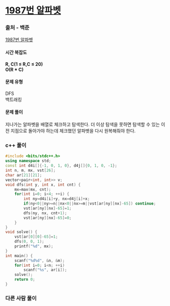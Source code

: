# [1987번 알파벳](https://www.acmicpc.net/problem/1987)

### 출처 - 백준
[1987번 알파벳](https://www.acmicpc.net/problem/1987)

#### 시간 복잡도
**R, C(1 ≤ R,C ≤ 20)**  
**O(R \* C)**

#### 문제 유형
DFS  
백트래킹

#### 문제 풀이
지나가는 알파벳을 배열로 체크하고 탐색한다. 더 이상 탐색을 못하면 탐색할 수 있는 이전 지점으로 돌아가야 하는데 체크했던 알파벳을 다시 원복해줘야 한다.

### c++ 풀이
```c++
#include <bits/stdc++.h>
using namespace std;
const int d4i[]{-1, 0, 1, 0}, d4j[]{0, 1, 0, -1};
int n, m, mx, vst[26];
char ar[21][21];
vector<pair<int, int>> v;
void dfs(int y, int x, int cnt) {
    mx=max(mx, cnt);
    for(int i=0; i<4; ++i) {
        int ny=d4i[i]+y, nx=d4j[i]+x;
        if(ny<0||ny>=n||nx<0||nx>=m||vst[ar[ny][nx]-65]) continue;
        vst[ar[ny][nx]-65]=1;
        dfs(ny, nx, cnt+1);
        vst[ar[ny][nx]-65]=0;
    }
}
void solve() {
    vst[ar[0][0]-65]=1;
    dfs(0, 0, 1);
    printf("%d", mx);
}
int main() {
    scanf("%d%d", &n, &m);
    for(int i=0; i<n; ++i)
        scanf("%s", ar[i]);
    solve();
    return 0;
}
```

### 다른 사람 풀이
```c++

```
